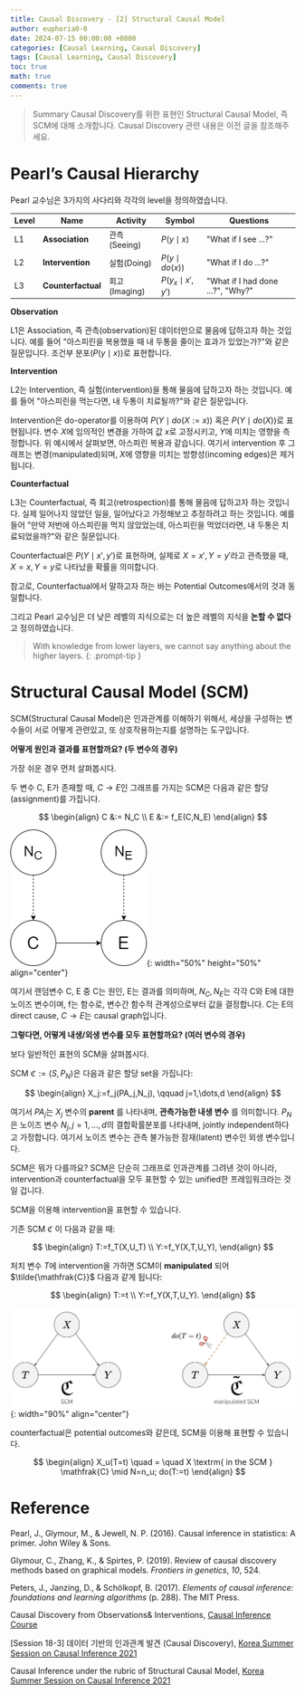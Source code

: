 ```yaml
---
title: Causal Discovery - [2] Structural Causal Model
author: euphoria0-0
date: 2024-07-15 00:00:00 +0800
categories: [Causal Learning, Causal Discovery]
tags: [Causal Learning, Causal Discovery]
toc: true
math: true
comments: true
---
```


> Summary
> Causal Discovery를 위한 표현인 Structural Causal Model, 즉 SCM에 대해 소개합니다. Causal Discovery 관련 내용은 이전 글을 참조해주세요.


# Pearl’s Causal Hierarchy

Pearl 교수님은 3가지의 사다리와 각각의 level을 정의하였습니다.

Level | Name | Activity | Symbol | Questions
--- | --- | --- | --- | ---
L1 | **Association** | 관측(Seeing) | $P(y\mid x)$ | "What if I see ...?"
L2 | **Intervention** | 실험(Doing) | $P(y\mid do(x))$ | "What if I do ...?"
L3 | **Counterfactual** | 회고(Imaging) | $P(y_x\mid x',y')$ | "What if I had done ...?", "Why?"


__Observation__

L1은 Association, 즉 관측(observation)된 데이터만으로 물음에 답하고자 하는 것입니다. 예를 들어 "아스피린을 복용했을 때 내 두통을 줄이는 효과가 있었는가?"와 같은 질문입니다. 조건부 분포($P(y\mid x)$)로 표현합니다.

__Intervention__

L2는 Intervention, 즉 실험(intervention)을 통해 물음에 답하고자 하는 것입니다. 예를 들어 "아스피린을 먹는다면, 내 두통이 치료될까?"와 같은 질문입니다.

Intervention은 do-operator를 이용하여 $P(Y\mid do(X:=x))$ 혹은 $P(Y\mid do(X))$로 표현됩니다. 변수 $X$에 임의적인 변경을 가하여 값 $x$로 고정시키고, $Y$에 미치는 영향을 측정합니다. 위 예시에서 살펴보면, 아스피린 복용과 같습니다. 여기서 intervention 후 그래프는 변경(manipulated)되며, $X$에 영향을 미치는 방향성(incoming edges)은 제거됩니다.

__Counterfactual__

L3는 Counterfactual, 즉 회고(retrospection)를 통해 물음에 답하고자 하는 것입니다. 실제 일어나지 않았던 일을, 일어났다고 가정해보고 추정하려고 하는 것입니다. 예를 들어 "만약 저번에 아스피린을 먹지 않았었는데, 아스피린을 먹었더라면, 내 두통은 치료되었을까?"와 같은 질문입니다.

Counterfactual은 $P(Y\mid x',y')$로 표현하며, 실제로 $X=x', Y=y'$라고 관측했을 때, $X=x, Y=y$로 나타났을 확률을 의미합니다.

참고로, Counterfactual에서 말하고자 하는 바는 Potential Outcomes에서의 것과 동일합니다.


그리고 Pearl 교수님은 더 낮은 레벨의 지식으로는 더 높은 레벨의 지식을 __논할 수 없다__ 고 정의하였습니다.

<!-- markdownlint-capture -->
<!-- markdownlint-disable -->
> With knowledge from lower layers, we cannot say anything about the higher layers. 
{: .prompt-tip }
<!-- markdownlint-restore -->



# Structural Causal Model (SCM)

SCM(Structural Causal Model)은 인과관계를 이해하기 위해서, 세상을 구성하는 변수들이 서로 어떻게 관련있고, 또 상호작용하는지를 설명하는 도구입니다.

__어떻게 원인과 결과를 표현할까요? (두 변수의 경우)__

가장 쉬운 경우 먼저 살펴봅시다.

두 변수 C, E가 존재할 때, $C \rightarrow E$인 그래프를 가지는 SCM은 다음과 같은 할당(assignment)를 가집니다.

$$
\begin{align}
C &:= N_C \\
E &:= f_E(C,N_E)
\end{align}
$$

![SCM1](/assets/img/posts/2024-07-15/scm1.png){: width="50%" height="50%" align="center"}

여기서 랜덤변수 C, E 중 C는 원인, E는 결과를 의미하며, $N_C, N_E$는 각각 C와 E에 대한 노이즈 변수이며, f는 함수로, 변수간 함수적 관계성으로부터 값을 결정합니다. C는 E의 direct cause, $C \rightarrow E$는 causal graph입니다.

__그렇다면, 어떻게 내생/외생 변수를 모두 표현할까요? (여러 변수의 경우)__

보다 일반적인 표현의 SCM을 살펴봅시다.

SCM $\mathfrak{C}:=(S,P_N)$은 다음과 같은 할당 set을 가집니다:

$$
\begin{align}
X_j:=f_j(PA_j,N_j), \qquad j=1,\dots,d
\end{align}
$$

여기서 $PA_j$는 $X_j$ 변수의 __parent__ 를 나타내며, __관측가능한 내생 변수__ 를 의미합니다. $P_N$은 노이즈 변수 $N_j,j=1,\dots,d$의 결합확률분포를 나타내며, jointly independent하다고 가정합니다. 여기서 노이즈 변수는 관측 불가능한 잠재(latent) 변수인 외생 변수입니다.


SCM은 뭐가 다를까요? SCM은 단순히 그래프로 인과관계를 그려낸 것이 아니라, intervention과 counterfactual을 모두 표현할 수 있는 unified한 프레임워크라는 것일 겁니다.


SCM을 이용해 intervention을 표현할 수 있습니다.

기존 SCM $\mathfrak{C}$ 이 다음과 같을 때:

$$
\begin{align}
T:=f_T(X,U_T) \\
Y:=f_Y(X,T,U_Y),
\end{align}
$$

처치 변수 $T$에 intervention을 가하면 SCM이 __manipulated__ 되어 $\tilde{\mathfrak{C}}$ 다음과 같게 됩니다:

$$
\begin{align}
T:=t \\
Y:=f_Y(X,T,U_Y).
\end{align}
$$

![SCM2](/assets/img/posts/2024-07-15/manipulatedscm.jpg){: width="90%" align="center"}

counterfactual은 potential outcomes와 같은데, SCM을 이용해 표현할 수 있습니다.

$$
\begin{align}
X_u(T=t) \quad = \quad X \textrm{ in the SCM } \mathfrak{C} \mid N=n_u; do(T:=t)
\end{align}
$$




# Reference

Pearl, J., Glymour, M., & Jewell, N. P. (2016). Causal inference in statistics: A primer. John Wiley & Sons.

Glymour, C., Zhang, K., & Spirtes, P. (2019). Review of causal discovery methods based on graphical models. *Frontiers in genetics*, *10*, 524.

Peters, J., Janzing, D., & Schölkopf, B. (2017). *Elements of causal inference: foundations and learning algorithms* (p. 288). The MIT Press.

Causal Discovery from Observations& Interventions, [Causal Inference Course](https://www.bradyneal.com/causal-inference-course)

[Session 18-3] 데이터 기반의 인과관계 발견 (Causal Discovery), [Korea Summer Session on Causal Inference 2021](https://sites.google.com/view/causal-inference2021)

Causal Inference under the rubric of Structural Causal Model, [Korea Summer Session on Causal Inference 2021](https://sites.google.com/view/causal-inference2021)
